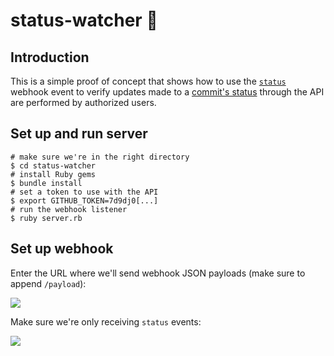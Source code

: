 # status-watcher :eyes:

## Introduction

This is a simple proof of concept that shows how to use the [`status`](https://developer.github.com/v3/activity/events/types/#statusevent) webhook event to verify updates made to a [commit's status](https://developer.github.com/v3/repos/statuses/) through the API are performed by authorized users.


## Set up and run server

```
# make sure we're in the right directory 
$ cd status-watcher
# install Ruby gems
$ bundle install
# set a token to use with the API
$ export GITHUB_TOKEN=7d9dj0[...]
# run the webhook listener
$ ruby server.rb
```

## Set up webhook

Enter the URL where we'll send webhook JSON payloads (make sure to append `/payload`):

![](https://cloud.githubusercontent.com/assets/3476612/14075162/a4526a8c-f48b-11e5-828e-967c22d4307b.png)

Make sure we're only receiving `status` events:

![](https://cloud.githubusercontent.com/assets/3476612/14075163/a452c39c-f48b-11e5-9c62-1f46f57c6843.png)
